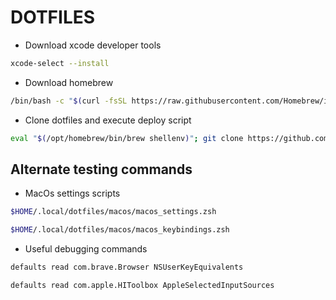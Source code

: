 # DOTFILES

- Download xcode developer tools

```sh
xcode-select --install
```

- Download homebrew

```sh
/bin/bash -c "$(curl -fsSL https://raw.githubusercontent.com/Homebrew/install/HEAD/install.sh)"
```

- Clone dotfiles and execute deploy script

```sh
eval "$(/opt/homebrew/bin/brew shellenv)"; git clone https://github.com/Wh1t3-Rabb1t/dotfiles.git "$HOME/.local/dotfiles"; $HOME/.local/dotfiles/deploy.zsh
```

## Alternate testing commands

- MacOs settings scripts

```sh
$HOME/.local/dotfiles/macos/macos_settings.zsh
```

```sh
$HOME/.local/dotfiles/macos/macos_keybindings.zsh
```

- Useful debugging commands

```sh
defaults read com.brave.Browser NSUserKeyEquivalents
```

```sh
defaults read com.apple.HIToolbox AppleSelectedInputSources

```
